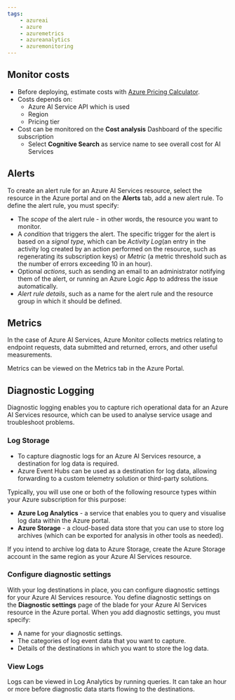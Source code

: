 ```yaml
---
tags:
    - azureai
    - azure
    - azuremetrics
    - azureanalytics
    - azuremonitoring
---
```


## Monitor costs

-   Before deploying, estimate costs with [Azure Pricing Calculator](https://azure.microsoft.com/pricing/calculator/).
-   Costs depends on:
    -   Azure AI Service API which is used
    -   Region
    -   Pricing tier
-   Cost can be monitored on the **Cost analysis** Dashboard of the specific subscription
    -   Select **Cognitive Search** as service name to see overall cost for AI Services

## Alerts

To create an alert rule for an Azure AI Services resource, select the resource in the Azure portal and on the **Alerts** tab, add a new alert rule. To define the alert rule, you must specify:

-   The *scope* of the alert rule - in other words, the resource you want to monitor.
-   A *condition* that triggers the alert. The specific trigger for the alert is based on a *signal type*, which can be *Activity Log*(an entry in the activity log created by an action performed on the resource, such as regenerating its subscription keys) or *Metric* (a metric threshold such as the number of errors exceeding 10 in an hour).
-   Optional *actions*, such as sending an email to an administrator notifying them of the alert, or running an Azure Logic App to address the issue automatically.
-   _Alert rule details_, such as a name for the alert rule and the resource group in which it should be defined.

## Metrics

In the case of Azure AI Services, Azure Monitor collects metrics relating to endpoint requests, data submitted and returned, errors, and other useful measurements.

Metrics can be viewed on the Metrics tab in the Azure Portal.

## Diagnostic Logging

Diagnostic logging enables you to capture rich operational data for an Azure AI Services resource, which can be used to analyse service usage and troubleshoot problems.

### Log Storage

-   To capture diagnostic logs for an Azure AI Services resource, a destination for log data is required.
-   Azure Event Hubs can be used as a destination for log data, allowing forwarding to a custom telemetry solution or third-party solutions.

Typically, you will use one or both of the following resource types within your Azure subscription for this purpose:

-   **Azure Log Analytics** - a service that enables you to query and visualise log data within the Azure portal.
-   **Azure Storage** - a cloud-based data store that you can use to store log archives (which can be exported for analysis in other tools as needed).

If you intend to archive log data to Azure Storage, create the Azure Storage account in the same region as your Azure AI Services resource.

### Configure diagnostic settings

With your log destinations in place, you can configure diagnostic settings for your Azure AI Services resource. You define diagnostic settings on the **Diagnostic settings** page of the blade for your Azure AI Services resource in the Azure portal. When you add diagnostic settings, you must specify:

-   A name for your diagnostic settings.
-   The categories of log event data that you want to capture.
-   Details of the destinations in which you want to store the log data.

### View Logs

Logs can be viewed in Log Analytics by running queries. It can take an hour or more before diagnostic data starts flowing to the destinations.
